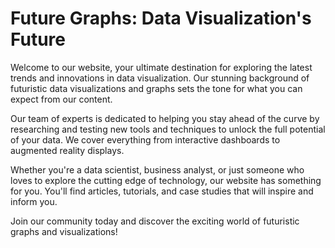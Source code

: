 <!--font:Poppins-->

# Future Graphs: Data Visualization's Future

Welcome to our website, your ultimate destination for exploring the latest trends and innovations in data visualization. Our stunning background of futuristic data visualizations and graphs sets the tone for what you can expect from our content.

Our team of experts is dedicated to helping you stay ahead of the curve by researching and testing new tools and techniques to unlock the full potential of your data. We cover everything from interactive dashboards to augmented reality displays.

Whether you're a data scientist, business analyst, or just someone who loves to explore the cutting edge of technology, our website has something for you. You'll find articles, tutorials, and case studies that will inspire and inform you.

Join our community today and discover the exciting world of futuristic graphs and visualizations!

<!--

Write me markdown content of website with wallpaper:

"A wallpaper featuring a matrix of futuristic data visualizations and graphs"

The header of the page should not be copy of the text but rather a real content of the website which is using this wallpaper.


---


# Futuristic Data Visualizations and Graphs Wallpaper

This wallpaper is perfect for anyone who loves to stay up-to-date with the latest data trends. Featuring a matrix of futuristic data visualizations and graphs, this wallpaper is both stylish and informative.

Whether you're a data analyst, a tech enthusiast, or just someone who appreciates cutting-edge design, this wallpaper is sure to impress. With its sleek lines and bold colors, it's the perfect way to add a touch of sophistication to any room.

So why wait? Download this stunning wallpaper today and start enjoying the future of data visualization!


---


Heading should not include word "wallpaper". The website should not be about the wallpaper itself, wallpaper is just a related background, rewrite whole content.


---


# Explore the Future of Data Visualization with Futuristic Graphs and Visualizations

Are you fascinated by the power of data? Do you love exploring new ways to represent complex information? Then you'll love our website's stunning background featuring a matrix of futuristic data visualizations and graphs.

Our website is dedicated to showcasing the latest trends and innovations in data visualization. From interactive dashboards to augmented reality displays, we cover it all. Our team of experts is constantly researching and testing new tools and techniques to help you stay ahead of the curve.

Whether you're a data scientist, business analyst, or just someone who loves to explore the cutting edge of technology, our website has something for you. You'll find articles, tutorials, and case studies that will inspire and inform you.

So why wait? Join our community today and start exploring the exciting world of data visualization!


---


Heading is too long, rewrite whole content.


---


# Discover the Future of Data Visualization with Futuristic Graphs and Visualizations

Our website is your go-to destination for exploring the latest trends and innovations in data visualization. Featuring a stunning background of futuristic data visualizations and graphs, we are dedicated to helping you stay ahead of the curve.

Our team of experts is constantly researching and testing new tools and techniques to help you unlock the full potential of your data. From interactive dashboards to augmented reality displays, we cover it all.

Whether you're a data scientist, business analyst, or just someone who loves to explore the cutting edge of technology, our website has something for you. You'll find articles, tutorials, and case studies that will inspire and inform you.

Join our community today and discover the exciting world of data visualization!


---


Heading is too long, rewrite whole content.


---


# Futuristic Graphs and Visualizations: Explore the Future of Data

Welcome to our website, your ultimate destination for exploring the latest trends and innovations in data visualization. Our stunning background of futuristic data visualizations and graphs sets the tone for what you can expect from our content.

Our team of experts is dedicated to helping you stay ahead of the curve by researching and testing new tools and techniques to unlock the full potential of your data. We cover everything from interactive dashboards to augmented reality displays.

Whether you're a data scientist, business analyst, or just someone who loves to explore the cutting edge of technology, our website has something for you. You'll find articles, tutorials, and case studies that will inspire and inform you.

Join our community today and discover the exciting world of futuristic graphs and visualizations!


---


Write me a Google font which is best fitting for the website.

Pick from the list:
- Roboto
- Lato
- Raleway
- Exo 2
- IBM Plex Sans
- Playfair Display
- Open Sans
- Lobster
- Great Vibes
- Futura
- Poppins
- Dancing Script
- Inter
- Alegreya
- Montserrat
- Barlow Condensed
- Orbitron


Write just the font name nothing else.


---


Poppins

-->
